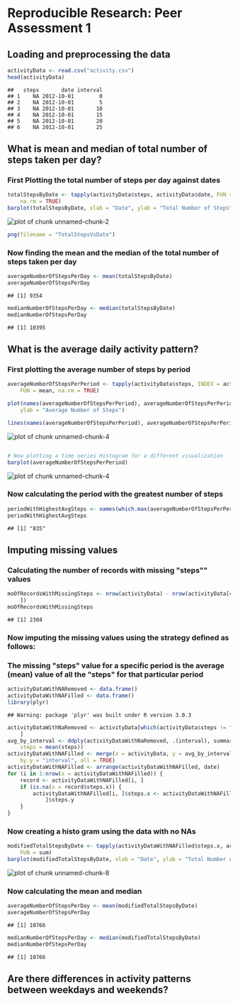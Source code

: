 # Reproducible Research: Peer Assessment 1


## Loading and preprocessing the data


```r
activityData <- read.csv("activity.csv")
head(activityData)
```

```
##   steps       date interval
## 1    NA 2012-10-01        0
## 2    NA 2012-10-01        5
## 3    NA 2012-10-01       10
## 4    NA 2012-10-01       15
## 5    NA 2012-10-01       20
## 6    NA 2012-10-01       25
```


## What is mean and median of total number of steps taken per day?
### First Plotting the total number of steps per day against dates

```r
totalStepsByDate <- tapply(activityData$steps, activityData$date, FUN = sum, 
    na.rm = TRUE)
barplot(totalStepsByDate, xlab = "Date", ylab = "Total Number of Steps")
```

![plot of chunk unnamed-chunk-2](figure/unnamed-chunk-2.png) 

```r
png(filename = "TotalStepsVsDate")
```

### Now finding the mean and the median of the total number of steps taken per day

```r
averageNumberOfStepsPerDay <- mean(totalStepsByDate)
averageNumberOfStepsPerDay
```

```
## [1] 9354
```

```r
medianNumberOfStepsPerDay <- median(totalStepsByDate)
medianNumberOfStepsPerDay
```

```
## [1] 10395
```


## What is the average daily activity pattern?
### First plotting the average number of steps by period

```r
averageNumberOfStepsPerPeriod <- tapply(activityData$steps, INDEX = activityData$interval, 
    FUN = mean, na.rm = TRUE)

plot(names(averageNumberOfStepsPerPeriod), averageNumberOfStepsPerPeriod, xlab = "Interval", 
    ylab = "Average Number of Steps")

lines(names(averageNumberOfStepsPerPeriod), averageNumberOfStepsPerPeriod)
```

![plot of chunk unnamed-chunk-4](figure/unnamed-chunk-41.png) 

```r

# Now plotting a time series Histogram for a different visualization
barplot(averageNumberOfStepsPerPeriod)
```

![plot of chunk unnamed-chunk-4](figure/unnamed-chunk-42.png) 

### Now calculating the period with the greatest number of steps

```r
periodWithHighestAvgSteps <- names(which.max(averageNumberOfStepsPerPeriod))
periodWithHighestAvgSteps
```

```
## [1] "835"
```


## Imputing missing values

### Calculating the number of records with missing "steps"" values

```r
moOfRecordsWithMissingSteps <- nrow(activityData) - nrow(activityData[complete.cases(activityData), 
    ])
moOfRecordsWithMissingSteps
```

```
## [1] 2304
```

### Now imputing the missing values using the strategy defined as follows:
### The missing "steps" value for a specific period is the average (mean) value of all the "steps" for that particular period

```r
activityDataWithNARemoved <- data.frame()
activityDataWithNAFilled <- data.frame()
library(plyr)
```

```
## Warning: package 'plyr' was built under R version 3.0.3
```

```r
activityDataWithNaRemoved <- activityData[which(activityData$steps != "NA"), 
    ]
avg_by_interval <- ddply(activityDataWithNaRemoved, .(interval), summarise, 
    steps = mean(steps))
activityDataWithNAFilled <- merge(x = activityData, y = avg_by_interval, by.x = "interval", 
    by.y = "interval", all = TRUE)
activityDataWithNAFilled <- arrange(activityDataWithNAFilled, date)
for (i in 1:nrow(x = activityDataWithNAFilled)) {
    record <- activityDataWithNAFilled[i, ]
    if (is.na(x = record$steps.x)) {
        activityDataWithNAFilled[i, ]$steps.x <- activityDataWithNAFilled[i, 
            ]$steps.y
    }
}
```

### Now creating a histo gram using the data with no NAs

```r
modifiedTotalStepsByDate <- tapply(activityDataWithNAFilled$steps.x, activityDataWithNAFilled$date, 
    FUN = sum)
barplot(modifiedTotalStepsByDate, xlab = "Date", ylab = "Total Number of Steps")
```

![plot of chunk unnamed-chunk-8](figure/unnamed-chunk-8.png) 

### Now calculating the mean and median

```r
averageNumberOfStepsPerDay <- mean(modifiedTotalStepsByDate)
averageNumberOfStepsPerDay
```

```
## [1] 10766
```

```r
medianNumberOfStepsPerDay <- median(modifiedTotalStepsByDate)
medianNumberOfStepsPerDay
```

```
## [1] 10766
```


## Are there differences in activity patterns between weekdays and weekends?
